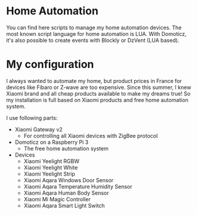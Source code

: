 # Home Automation
You can find here scripts to manage my home automation devices.
The most known script language for home automation is LUA.
With Domoticz, it's also possible to create events with Blockly or DzVent (LUA based).

# My configuration
I always wanted to automate my home, but product prices in France for devices like Fibaro or Z-wave are too expensive.
Since this summer, I knew Xiaomi brand and all cheap products available to make my dreams true!
So my installation is full based on Xiaomi products and free home automation system.

I use following parts:
- Xiaomi Gateway v2
  - For controlling all Xiaomi devices with ZigBee protocol
- Domoticz on a Raspberry Pi 3
  - The free home automation system
- Devices
  - Xiaomi Yeelight RGBW
  - Xiaomi Yeelight White
  - Xiaomi Yeelight Strip
  - Xiaomi Aqara Windows Door Sensor
  - Xiaomi Aqara Temperature Humidity Sensor
  - Xiaomi Aqara Human Body Sensor
  - Xiaomi Mi Magic Controller
  - Xiaomi Aqara Smart Light Switch
  
